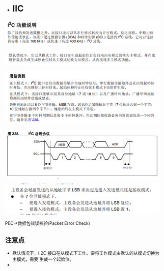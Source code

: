 - # IIC



![IIC_Function_instructure](.\pictures\IIC_Function_instructure.png)

![](.\pictures\Quicker_20240712_093503.png)

![](.\pictures\Quicker_20240712_093714.png)

<img src=".\pictures\Quicker_20240712_093837.png" />

![](.\pictures\Quicker_20240712_101927.png)

PEC->数据包错误校验(Packet Error Check)

## 注意点

- 默认情况下，I 2C 接口在从模式下工作。要将工作模式由默认的从模式切换为主模式，需要 生成一个起始位。
- 